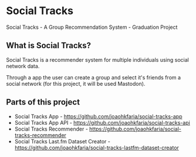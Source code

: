 # Social Tracks
Social Tracks - A Group Recommendation System - Graduation Project

## What is Social Tracks?

Social Tracks is a recommender system for multiple individuals using social network data.

Through a app the user can create a group and select it's friends from a social network (for this project, it will be used Mastodon).

## Parts of this project

* Social Tracks App - https://github.com/joaohkfaria/social-tracks-app
* Social Tracks App API - https://github.com/joaohkfaria/social-tracks-api
* Social Tracks Recommender - https://github.com/joaohkfaria/social-tracks-recommender
* Social Tracks Last.fm Dataset Creator - https://github.com/joaohkfaria/social-tracks-lastfm-dataset-creator
